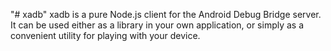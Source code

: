 "# xadb" 
xadb is a pure Node.js client for the Android Debug Bridge server. It can be used either as a library in your own application, or simply as a convenient utility for playing with your device.
